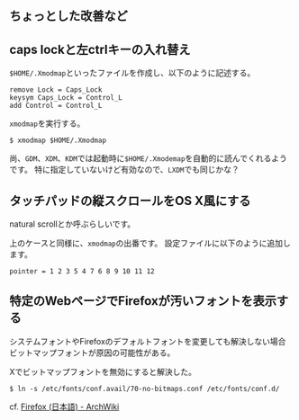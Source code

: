 ちょっとした改善など
---

## caps lockと左ctrlキーの入れ替え

`$HOME/.Xmodmap`といったファイルを作成し、以下のように記述する。

~~~
remove Lock = Caps_Lock
keysym Caps_Lock = Control_L
add Control = Control_L
~~~

`xmodmap`を実行する。

~~~
$ xmodmap $HOME/.Xmodmap
~~~

尚、`GDM`、`XDM`、`KDM`では起動時に`$HOME/.Xmodemap`を自動的に読んでくれるようです。
特に指定していないけど有効なので、`LXDM`でも同じかな？

## タッチパッドの縦スクロールをOS X風にする

natural scrollとか呼ぶらしいです。

上のケースと同様に、`xmodmap`の出番です。
設定ファイルに以下のように追加します。

~~~
pointer = 1 2 3 5 4 7 6 8 9 10 11 12
~~~
## 特定のWebページでFirefoxが汚いフォントを表示する

システムフォントやFirefoxのデフォルトフォントを変更しても解決しない場合
ビットマップフォントが原因の可能性がある。

Xでビットマップフォントを無効にすると解決した。

~~~
$ ln -s /etc/fonts/conf.avail/70-no-bitmaps.conf /etc/fonts/conf.d/
~~~

cf. [Firefox (日本語) - ArchWiki](https://wiki.archlinux.org/index.php/Firefox_(%E6%97%A5%E6%9C%AC%E8%AA%9E)#.E7.89.B9.E5.AE.9A.E3.81.AE.E3.82.A6.E3.82.A7.E3.83.96.E3.83.9A.E3.83.BC.E3.82.B8.E3.81.A7_Firefox_.E3.81.8C.E6.B1.9A.E3.81.84.E3.83.95.E3.82.A9.E3.83.B3.E3.83.88.E3.82.92.E8.A1.A8.E7.A4.BA.E3.81.99.E3.82.8B)
